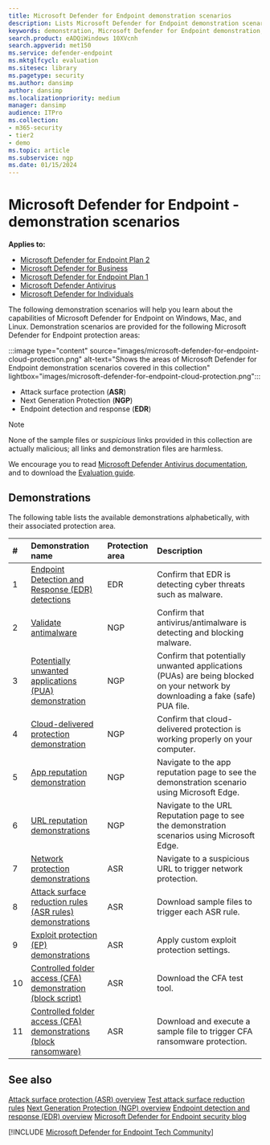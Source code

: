 ```yaml
---
title: Microsoft Defender for Endpoint demonstration scenarios
description: Lists Microsoft Defender for Endpoint demonstration scenarios that you can run.
keywords: demonstration, Microsoft Defender for Endpoint demonstration, anti-Malware demonstration, Cloud-delivered protection, Block at First Sight (BAFS), Potentially unwanted applications (PUA)s, Microsoft security intelligence VDI, VDI security, attack surface reduction rules demonstration, Controlled folder access demonstration, Exploit Protection, Network Protection, Microsoft Defender SmartScreen, edge SmartScreen, 
search.product: eADQiWindows 10XVcnh
search.appverid: met150
ms.service: defender-endpoint
ms.mktglfcycl: evaluation
ms.sitesec: library
ms.pagetype: security
ms.author: dansimp
author: dansimp
ms.localizationpriority: medium
manager: dansimp
audience: ITPro
ms.collection:
- m365-security
- tier2
- demo
ms.topic: article
ms.subservice: ngp
ms.date: 01/15/2024
---
```


# Microsoft Defender for Endpoint - demonstration scenarios

**Applies to:**

- [Microsoft Defender for Endpoint Plan 2](https://go.microsoft.com/fwlink/p/?linkid=2154037)
- [Microsoft Defender for Business](https://www.microsoft.com/security/business/endpoint-security/microsoft-defender-business)
- [Microsoft Defender for Endpoint Plan 1](https://go.microsoft.com/fwlink/p/?linkid=2154037)
- [Microsoft Defender Antivirus](microsoft-defender-antivirus-windows.md)
- [Microsoft Defender for Individuals](https://www.microsoft.com/microsoft-365/microsoft-defender-for-individuals)

The following demonstration scenarios will help you learn about the capabilities of Microsoft Defender for Endpoint on Windows, Mac, and Linux. Demonstration scenarios are provided for the following Microsoft Defender for Endpoint protection areas:

:::image type="content" source="images/microsoft-defender-for-endpoint-cloud-protection.png" alt-text="Shows the areas of Microsoft Defender for Endpoint demonstration scenarios covered in this collection" lightbox="images/microsoft-defender-for-endpoint-cloud-protection.png":::

- Attack surface protection (**ASR**)
- Next Generation Protection (**NGP**)
- Endpoint detection and response (**EDR**)

> [!NOTE]
> None of the sample files or _suspicious_ links provided in this collection are actually malicious; all links and demonstration files are harmless.
>
> We encourage you to read [Microsoft Defender Antivirus documentation](next-generation-protection.md), and to download the [Evaluation guide](evaluate-microsoft-defender-antivirus.md).

## Demonstrations

The following table lists the available demonstrations alphabetically, with their associated protection area.

| # | Demonstration name | Protection area | Description |
|:--|:---|:---|:---|
| 1 |[Endpoint Detection and Response (EDR) detections](/microsoft-365/security/defender-endpoint/edr-detection)| EDR |Confirm that EDR is detecting cyber threats such as malware.|
| 2 |[Validate antimalware](/microsoft-365/security/defender-endpoint/validate-antimalware)| NGP |Confirm that antivirus/antimalware is detecting and blocking malware. |
| 3 |[Potentially unwanted applications (PUA) demonstration](/microsoft-365/security/defender-endpoint/defender-endpoint-demonstration-potentially-unwanted-applications)| NGP |Confirm that potentially unwanted applications (PUAs) are being blocked on your network by downloading a fake (safe) PUA file. |
| 4 |[Cloud-delivered protection demonstration](/microsoft-365/security/defender-endpoint/defender-endpoint-demonstration-cloud-delivered-protection)| NGP |Confirm that cloud-delivered protection is working properly on your computer. |
| 5 |[App reputation demonstration](/microsoft-365/security/defender-endpoint/defender-endpoint-demonstration-app-reputation)| NGP | Navigate to the app reputation page to see the demonstration scenario using Microsoft Edge.|
| 6 |[URL reputation demonstrations](/microsoft-365/security/defender-endpoint/defender-endpoint-demonstration-smartscreen-url-reputation)| NGP | Navigate to the URL Reputation page to see the demonstration scenarios using Microsoft Edge. |
| 7 | [Network protection demonstrations](/microsoft-365/security/defender-endpoint/defender-endpoint-demonstration-network-protection)| ASR | Navigate to a suspicious URL to trigger network protection. |
| 8 | [Attack surface reduction rules (ASR rules) demonstrations](/microsoft-365/security/defender-endpoint/defender-endpoint-demonstration-attack-surface-reduction-rules)| ASR | Download sample files to trigger each ASR rule. |
| 9 | [Exploit protection (EP) demonstrations](/microsoft-365/security/defender-endpoint/defender-endpoint-demonstration-exploit-protection) | ASR | Apply custom exploit protection settings. |
| 10 | [Controlled folder access (CFA) demonstration (block script)](/microsoft-365/security/defender-endpoint/defender-endpoint-demonstration-controlled-folder-access-test-tool)| ASR | Download the CFA test tool. |
| 11 | [Controlled folder access (CFA) demonstrations (block ransomware)](/microsoft-365/security/defender-endpoint/defender-endpoint-demonstration-controlled-folder-access)|  ASR| Download and execute a sample file to trigger CFA ransomware protection.|
## See also

[Attack surface protection \(ASR\) overview](overview-attack-surface-reduction.md)
[Test attack surface reduction rules](attack-surface-reduction-rules-deployment-test.md)
[Next Generation Protection \(NGP\) overview](next-generation-protection.md)
[Endpoint detection and response \(EDR\) overview](overview-endpoint-detection-response.md)
[Microsoft Defender for Endpoint security blog](https://techcommunity.microsoft.com/t5/microsoft-defender-for-endpoint/bg-p/MicrosoftDefenderATPBlog)

[!INCLUDE [Microsoft Defender for Endpoint Tech Community](../../includes/defender-mde-techcommunity.md)]

